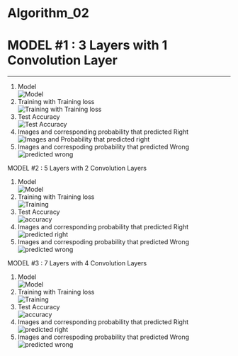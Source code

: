 # Algorithm_02
# MODEL #1 : 3 Layers with 1 Convolution Layer
-------------
1. Model   
![Model](https://user-images.githubusercontent.com/85793926/121783043-a3beb380-cbe7-11eb-8ef5-86d631e9547a.PNG)   
2. Training with Training loss   
![Training with Training loss](https://user-images.githubusercontent.com/85793926/121783048-a8836780-cbe7-11eb-970c-c6a9384dab59.PNG)   
3. Test Accuracy   
![Test Accuracy](https://user-images.githubusercontent.com/85793926/121783051-ac16ee80-cbe7-11eb-9bf5-714ff2f6a264.PNG)   
4. Images and corresponding probability that predicted Right   
![Images and Probability that predicted right](https://user-images.githubusercontent.com/85793926/121783057-afaa7580-cbe7-11eb-9af6-8757d19fa011.PNG)   
5. Images and correspoding probability that predicted Wrong   
![predicted wrong](https://user-images.githubusercontent.com/85793926/121783074-b46f2980-cbe7-11eb-8769-d74031a9d610.PNG)   

MODEL #2 : 5 Layers with 2 Convolution Layers   
1. Model   
![Model](https://user-images.githubusercontent.com/85793926/121783116-e08aaa80-cbe7-11eb-94a4-4505a384d8fa.PNG)   
2. Training with Training loss   
![Training](https://user-images.githubusercontent.com/85793926/121783122-e5e7f500-cbe7-11eb-9655-119a1af83ccb.PNG)   
3. Test Accuracy   
![accuracy](https://user-images.githubusercontent.com/85793926/121783124-ea141280-cbe7-11eb-95c0-a61424802fce.PNG)   
4. Images and corresponding probability that predicted Right   
![predicted right](https://user-images.githubusercontent.com/85793926/121783128-ee403000-cbe7-11eb-8d38-4b29b826538d.PNG)   
5. Images and correspoding probability that predicted Wrong   
![predicted wrong](https://user-images.githubusercontent.com/85793926/121783131-f13b2080-cbe7-11eb-92a5-89f651a7a3b7.PNG)   

MODEL #3 : 7 Layers with 4 Convolution Layers   
1. Model   
![Model](https://user-images.githubusercontent.com/85793926/121783143-09ab3b00-cbe8-11eb-9699-07cab2c9ab21.PNG)   
2. Training with Training loss   
![Training](https://user-images.githubusercontent.com/85793926/121783146-0d3ec200-cbe8-11eb-884a-5d852dc0c325.PNG)   
3. Test Accuracy   
![accuracy](https://user-images.githubusercontent.com/85793926/121783151-162f9380-cbe8-11eb-8a9a-59474d2ac5bc.PNG)   
4. Images and corresponding probability that predicted Right   
![predicted right](https://user-images.githubusercontent.com/85793926/121783153-192a8400-cbe8-11eb-86de-78f63d487ae5.PNG)   
5. Images and correspoding probability that predicted Wrong   
![predicted wrong](https://user-images.githubusercontent.com/85793926/121783159-1b8cde00-cbe8-11eb-95cf-a441b2729b2e.PNG)   
